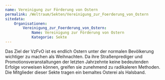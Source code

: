 ```yaml
---
name: Vereinigung zur Förderung von Ostern
permalink: /Weltraum/Sekten/Vereinigung_zur_Foerderung_von_Ostern
sitedata:
    Organisationen:
        Vereinigung_zur_Foerderung_von_Ostern:
            Name: Vereinigung zur Förderung von Ostern
            Kategorie: Sekte
---
```


Das Ziel der VzFvO ist es endlich Ostern unter der normalen Bevölkerung wichtiger zu machen als Weihnachten. Da ihre Straßenprediger und Promotionsveranstaltungen der letzten Jahrzehnte keine bedeutenden Erfolge vorweisen können, greifen sie zunehmend zu radikaleren Methoden. Die Mitglieder dieser Sekte tragen ein bemaltes Osterei als Halsband.
